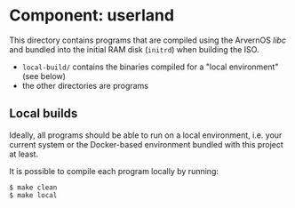 # Component: userland

This directory contains programs that are compiled using the ArvernOS _libc_ and
bundled into the initial RAM disk (`initrd`) when building the ISO.

- `local-build/` contains the binaries compiled for a "local environment" (see
  below)
- the other directories are programs

## Local builds

Ideally, all programs should be able to run on a local environment, i.e. your
current system or the Docker-based environment bundled with this project at
least.

It is possible to compile each program locally by running:

```
$ make clean
$ make local
```

<!-- doxygen:
## Related pages

* \subpage refInit
-->
